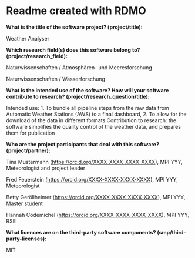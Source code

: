 # Readme created with RDMO

**What is the title of the software project? (project/title):**

Weather Analyser

**Which research field(s) does this software belong to?
(project/research_field):**

Naturwissenschaften / Atmosphären- und Meeresforschung

Naturwissenschaften / Wasserforschung

**What is the intended use of the software? How will your software
contribute to research? (project/research_question/title):**

Intended use: 1. To bundle all pipeline steps from the raw data from
Automatic Weather Stations (AWS) to a final dashboard, 2. To allow for
the download of the data in different formats Contribution to research:
the software simplifies the quality control of the weather data, and
prepares them for publication

**Who are the project participants that deal with this software?
(project/partner):**

Tina Mustermann (https://orcid.org/XXXX-XXXX-XXXX-XXXX), MPI YYY,
Meteorologist and project leader

Fred Feuerstein (https://orcid.org/XXXX-XXXX-XXXX-XXXX), MPI YYY,
Meteorologist

Betty Geröllheimer (https://orcid.org/XXXX-XXXX-XXXX-XXXX), MPI YYY,
Master student

Hannah Codemichel (https://orcid.org/XXXX-XXXX-XXXX-XXXX), MPI YYY, RSE

**What licences are on the third-party software components?
(smp/third-party-licenses):**

MIT

